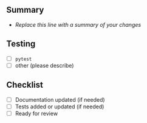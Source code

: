 ## Summary
- _Replace this line with a summary of your changes_

## Testing
- [ ] `pytest`
- [ ] other (please describe)

## Checklist
- [ ] Documentation updated (if needed)
- [ ] Tests added or updated (if needed)
- [ ] Ready for review
